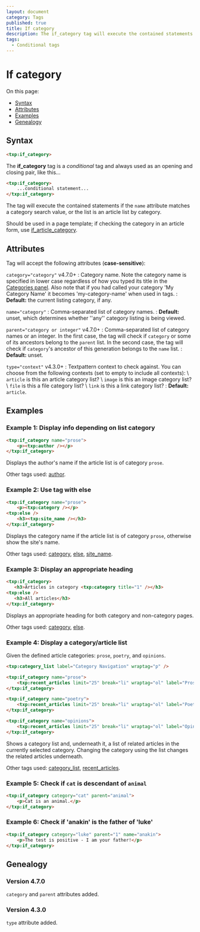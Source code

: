 ```yaml
---
layout: document
category: Tags
published: true
title: If category
description: The if_category tag will execute the contained statements if the 'name' attribute matches a category search value, or the list is an article list by category.
tags:
  - Conditional tags
---
```


# If category

On this page:

* [Syntax](#syntax)
* [Attributes](#attributes)
* [Examples](#examples)
* [Genealogy](#genealogy)

## Syntax

~~~ html
<txp:if_category>
~~~

The **if_category** tag is a *conditional* tag and always used as an opening and closing pair, like this...

~~~ html
<txp:if_category>
    ...conditional statement...
</txp:if_category>
~~~

The tag will execute the contained statements if the `name` attribute matches a category search value, or the list is an article list by category.

Should be used in a page template; if checking the category in an article form, use [if_article_category](if_article_category).

## Attributes

Tag will accept the following attributes (**case-sensitive**):

`category="category"` <span class="footnote warning">v4.7.0+</span>
: Category name. Note the category name is specified in lower case regardless of how you typed its title in the [Categories panel](https://docs.textpattern.io/administration/categories-panel). Also note that if you had called your category 'My Category Name' it becomes 'my-category-name' when used in tags.
: **Default:** the current listing category, if any.

`name="category"`
: Comma-separated list of category names.
: **Default:** unset, which determines whether ''any'' category listing is being viewed.

`parent="category or integer"` <span class="footnote warning">v4.7.0+</span>
: Comma-separated list of category names or an integer. In the first case, the tag will check if `category` or some of its ancestors belong to the `parent` list. In the second case, the tag will check if `category`'s ancestor of this generation belongs to the `name` list.
: **Default:** unset.

`type="context"` <span class="footnote warning">v4.3.0+</span>
: Textpattern context to check against. You can choose from the following contexts (set to empty to include all contexts): \\
`article` is this an article category list? \\
`image` is this an image category list? \\
`file` is this a file category list? \\
`link` is this a link category list?
: **Default:** `article`.

## Examples

### Example 1: Display info depending on list category

~~~ html
<txp:if_category name="prose">
    <p><txp:author /></p>
</txp:if_category>
~~~

Displays the author's name if the article list is of category `prose`.

Other tags used: [author](author).

### Example 2: Use tag with else

~~~ html
<txp:if_category name="prose">
    <p><txp:category /></p>
<txp:else />
    <h3><txp:site_name /></h3>
</txp:if_category>
~~~

Displays the category name if the article list is of category `prose`, otherwise show the site's name.

Other tags used: [category](category), [else](else), [site_name](site_name).

### Example 3: Display an appropriate heading

~~~ html
<txp:if_category>
   <h3>Articles in category <txp:category title="1" /></h3>
<txp:else />
   <h3>All articles</h3>
</txp:if_category>
~~~

Displays an appropriate heading for both category and non-category pages.

Other tags used: [category](category), [else](else).

### Example 4: Display a category/article list

Given the defined article categories: `prose`, `poetry`, and `opinions`.

~~~ html
<txp:category_list label="Category Navigation" wraptag="p" />

<txp:if_category name="prose">
    <txp:recent_articles limit="25" break="li" wraptag="ol" label="Prose" category="prose" />
</txp:if_category>

<txp:if_category name="poetry">
    <txp:recent_articles limit="25" break="li" wraptag="ol" label="Poetry" category="poetry" />
</txp:if_category>

<txp:if_category name="opinions">
    <txp:recent_articles limit="25" break="li" wraptag="ol" label="Opinions" category="opinions" />
</txp:if_category>
~~~

Shows a category list and, underneath it, a list of related articles in the currently selected category. Changing the category using the list changes the related articles underneath.

Other tags used: [category_list](category_list), [recent_articles](recent_articles).

### Example 5: Check if `cat` is descendant of `animal`

~~~ html
<txp:if_category category="cat" parent="animal">
    <p>Cat is an animal.</p>
</txp:if_category>
~~~

### Example 6: Check if 'anakin' is the father of 'luke'

~~~ html
<txp:if_category category="luke" parent="1" name="anakin">
    <p>The test is positive - I am your father!</p>
</txp:if_category>
~~~

## Genealogy

### Version 4.7.0

`category` and `parent` attributes added.

### Version 4.3.0

`type` attribute added.
